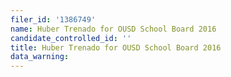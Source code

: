 ```yaml
---
filer_id: '1386749'
name: Huber Trenado for OUSD School Board 2016
candidate_controlled_id: ''
title: Huber Trenado for OUSD School Board 2016
data_warning: 
---
```

